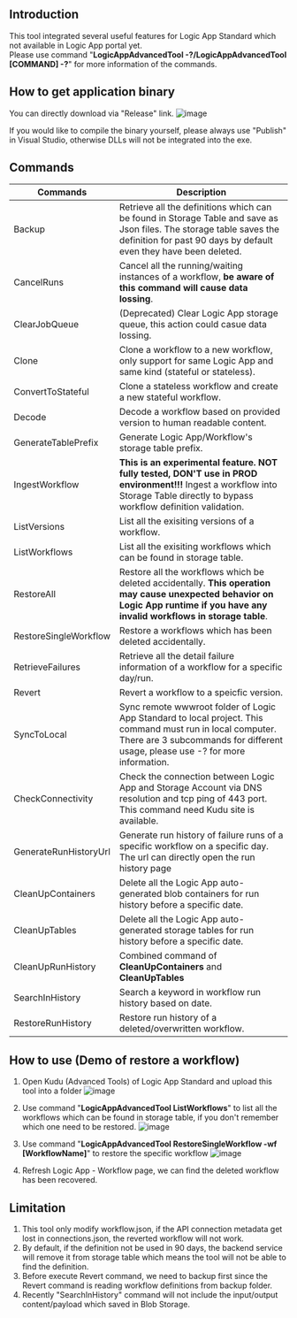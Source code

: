 ## Introduction
This tool integrated several useful features for Logic App Standard which not available in Logic App portal yet.<br/>
Please use command "**LogicAppAdvancedTool -?/LogicAppAdvancedTool [COMMAND] -?**" for more information of the commands.


## How to get application binary
You can directly download via "Release" link.
![image](https://user-images.githubusercontent.com/72241569/229997619-fb431ac9-fbfe-47da-82a4-ed37a0be3258.png)

If you would like to compile the binary yourself, please always use "Publish" in Visual Studio, otherwise DLLs will not be integrated into the exe.
<br/>


## Commands
| Commands | Description |
| --- | --- |
| Backup | Retrieve all the definitions which can be found in Storage Table and save as Json files. The storage table saves the definition for past 90 days by default even they have been deleted.|
| CancelRuns | Cancel all the running/waiting instances of a workflow, **be aware of this command will cause data lossing**.|
| ClearJobQueue | (Deprecated) Clear Logic App storage queue, this action could casue data lossing.|
| Clone | Clone a workflow to a new workflow, only support for same Logic App and same kind (stateful or stateless).|
| ConvertToStateful | Clone a stateless workflow and create a new stateful workflow.|
| Decode | Decode a workflow based on provided version to human readable content.|
| GenerateTablePrefix | Generate Logic App/Workflow's storage table prefix.|
| IngestWorkflow | **This is an experimental feature.  NOT fully tested, DON'T use in PROD environment!!!** Ingest a workflow into Storage Table directly to bypass workflow definition validation.|
| ListVersions | List all the exisiting versions of a workflow.|
| ListWorkflows | List all the exisiting workflows which can be found in storage table.|
| RestoreAll | Restore all the workflows which be deleted accidentally. **This operation may cause unexpected behavior on Logic App runtime if you have any invalid workflows in storage table**.|
| RestoreSingleWorkflow | Restore a workflows which has been deleted accidentally.|
| RetrieveFailures | Retrieve all the detail failure information of a workflow for a specific day/run.|
| Revert | Revert a workflow to a speicfic version.|
| SyncToLocal | Sync remote wwwroot folder of Logic App Standard to local project. This command must run in local computer. There are 3 subcommands for different usage, please use -? for more information.|
| CheckConnectivity | Check the connection between Logic App and Storage Account via DNS resolution and tcp ping of 443 port. This command need Kudu site is available. |
| GenerateRunHistoryUrl | Generate run history of failure runs of a specific workflow on a specific day. The url can directly open the run history page |
| CleanUpContainers | Delete all the Logic App auto-generated blob containers for run history before a specific date. |
| CleanUpTables | Delete all the Logic App auto-generated storage tables for run history before a specific date. |
| CleanUpRunHistory | Combined command of **CleanUpContainers** and **CleanUpTables** |
| SearchInHistory | Search a keyword in workflow run history based on date. |
| RestoreRunHistory | Restore run history of a deleted/overwritten workflow. |

## How to use (Demo of restore a workflow)
1. Open Kudu (Advanced Tools) of Logic App Standard and upload this tool into a folder
![image](https://user-images.githubusercontent.com/72241569/230000172-99d7ad05-fd51-4917-9bc7-47d61cc7ccb6.png)

2. Use command "**LogicAppAdvancedTool ListWorkflows**" to list all the workflows which can be found in storage table, if you don't remember which one need to be restored.
![image](https://user-images.githubusercontent.com/72241569/249731630-c44b4a5b-fc1e-4795-a342-c5311de5b41e.png)

3. Use command "**LogicAppAdvancedTool RestoreSingleWorkflow -wf [WorkflowName]**" to restore the specific workflow
![image](https://user-images.githubusercontent.com/72241569/249732594-fc041353-74cd-4f64-9bd7-cb3f72b162b1.png)

4. Refresh Logic App - Workflow page, we can find the deleted workflow has been recovered.


## Limitation
1. This tool only modify workflow.json, if the API connection metadata get lost in connections.json, the reverted workflow will not work.
2. By default, if the definition not be used in 90 days, the backend service will remove it from storage table which means the tool will not be able to find the definition.
3. Before execute Revert command, we need to backup first since the Revert command is reading workflow definitions from backup folder.
4. Recently "SearchInHistory" command will not include the input/output content/payload which saved in Blob Storage.
